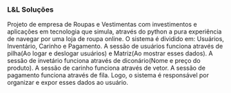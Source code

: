 ### L&L Soluções
Projeto de empresa de Roupas e Vestimentas com investimentos e aplicações em tecnologia que simula, através do python a pura experiência
de navegar por uma loja de roupa online. O sistema é dividido em: Usuários, Inventário, Carinho e Pagamento. A sessão de usuários funciona através de pilha(Ao logar e deslogar usuários) e Matriz(Ao  mostrar esses dados). A sessão de invetário funciona através de diconário(Nome e preço do produto). A sessão de carinho funciona através de vetor. A sessão de pagamento funciona através de fila. Logo, o sistema é responsável por organizar e expor esses dados ao usuário. 
